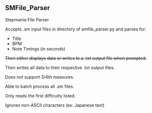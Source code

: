 ## SMFile_Parser
Stepmania File Parser

Accepts .sm input files in directory of smfile_parser.py and parses for:
- Title
- BPM
- Note Timings (in seconds)

~~Then either displays data or writes to a .txt output file when prompted.~~

Then writes all data to their respective .txt output files.

Does not support 3/4th measures.

Able to batch process all .sm files.

Only reads the first difficulty listed.

Ignores non-ASCII characters (ex: Japanese text)
